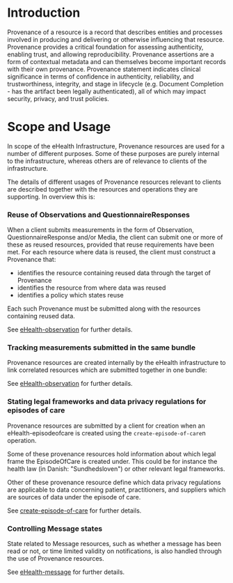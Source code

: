 # Introduction
Provenance of a resource is a record that describes entities and processes involved in producing and delivering or otherwise influencing that resource. Provenance provides a critical foundation for assessing authenticity, enabling trust, and allowing reproducibility. Provenance assertions are a form of contextual metadata and can themselves become important records with their own provenance. Provenance statement indicates clinical significance in terms of confidence in authenticity, reliability, and trustworthiness, integrity, and stage in lifecycle (e.g. Document Completion - has the artifact been legally authenticated), all of which may impact security, privacy, and trust policies.

# Scope and Usage
In scope of the eHealth Infrastructure, Provenance resources are used for a number of different purposes. Some of these purposes are purely internal to the infrastructure, whereas others are of relevance to clients of the infrastructure.

The details of different usages of Provenance resources relevant to clients are described together with the resources and operations they are supporting. In overview this is:

### Reuse of Observations and QuestionnaireResponses
When a client submits measurements in the form of Observation, QuestionnaireResponse and/or Media, the client can submit one or more of these as reused resources, provided that reuse requirements have been met. For each resource where data is reused, the client must construct a Provenance that:

* identifies the resource containing reused data through the target of Provenance
* identifies the resource from where data was reused
* identifies a policy which states reuse

Each such Provenance must be submitted along with the resources containing reused data.

See [eHealth-observation](StructureDefinition-ehealth-observation.html#marking-observations-as-reused) for further details.

### Tracking measurements submitted in the same bundle
Provenance resources are created internally by the eHealth infrastructure to link correlated resources which are submitted together in one bundle:

See [eHealth-observation](StructureDefinition-ehealth-observation.html#marking-resources-submitted-in-same-bundle) for further details.

### Stating legal frameworks and data privacy regulations for episodes of care
Provenance resources are submitted by a client for creation when an eHealth-episodeofcare is created using the `create-episode-of-care`n operation.

Some of these provenance resources hold information about which legal frame the EpisodeOfCare is created under. This could be for instance the health law (in Danish: "Sundhedsloven") or other relevant legal frameworks. 

Other of these provenance resource define which data privacy regulations are applicable to data concerning patient, practitioners, and suppliers which are sources of data under the episode of care.

See [create-episode-of-care](OperationDefinition--s-create-episode-of-care.html) for further details.

### Controlling Message states
State related to Message resources, such as whether a message has been read or not, or time limited validity on notifications, is also handled through the use of Provenance resources.

See [eHealth-message](StructureDefinition-ehealth-message.html) for further details.
